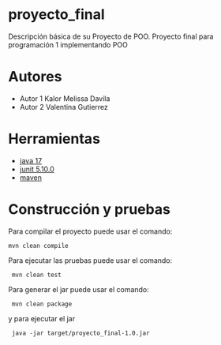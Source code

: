 # proyecto_final

Descripción básica de su Proyecto de POO.
Proyecto final para programación 1 implementando POO

# Autores

- Autor 1 Kalor Melissa Davila
- Autor 2 Valentina Gutierrez

# Herramientas

- [java 17](https://adoptium.net/es)
- [junit 5.10.0](https://mvnrepository.com/artifact/org.junit.jupiter/junit-jupiter-api/5.10.0)
- [maven](https://maven.apache.org)


# Construcción y pruebas

Para compilar el proyecto puede usar el comando:

```shell
mvn clean compile
```

Para ejecutar las pruebas puede usar el comando: 

```shell
 mvn clean test
```

Para generar el jar puede usar el comando: 

```shell
 mvn clean package
```

y para ejecutar el jar

```shell
 java -jar target/proyecto_final-1.0.jar
```
